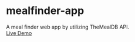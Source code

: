# mealfinder-app
A meal finder web app by utilizing TheMealDB API.\
[Live Demo](https://mugeki.github.io/mealfinder-app/)
